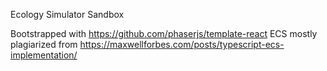 Ecology Simulator Sandbox

Bootstrapped with https://github.com/phaserjs/template-react
ECS mostly plagiarized from https://maxwellforbes.com/posts/typescript-ecs-implementation/